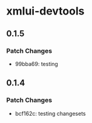 # xmlui-devtools

## 0.1.5

### Patch Changes

- 99bba69: testing

## 0.1.4

### Patch Changes

- bcf162c: testing changesets

